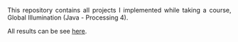 <p align="justify">This repository contains all projects I implemented while taking a course, Global Illumination (Java - Processing 4).</p>

All results can be see [here](https://cs.rit.edu/~ml3406/CSCI711/Checkpoints/Checkpoints.html/).
